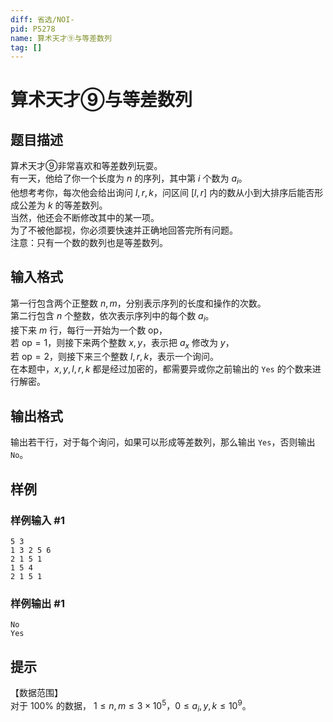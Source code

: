 ```yaml
---
diff: 省选/NOI-
pid: P5278
name: 算术天才⑨与等差数列
tag: []
---
```

# 算术天才⑨与等差数列
## 题目描述

算术天才⑨非常喜欢和等差数列玩耍。   
有一天，他给了你一个长度为 $n$ 的序列，其中第 $i$ 个数为 $a_i$。  
他想考考你，每次他会给出询问 $l,r,k$，问区间 $[l,r]$ 内的数从小到大排序后能否形成公差为 $k$ 的等差数列。  
当然，他还会不断修改其中的某一项。  
为了不被他鄙视，你必须要快速并正确地回答完所有问题。  
注意：只有一个数的数列也是等差数列。
## 输入格式

第一行包含两个正整数 $n,m$，分别表示序列的长度和操作的次数。   
第二行包含 $n$ 个整数，依次表示序列中的每个数 $a_i$。   
接下来 $m$ 行，每行一开始为一个数 $\text{op}$，   
若 $\text{op}=1$，则接下来两个整数 $x,y$，表示把 $a_x$ 修改为 $y$，  
若 $\text{op}=2$，则接下来三个整数 $l,r,k$，表示一个询问。  
在本题中，$x,y,l,r,k$ 都是经过加密的，都需要异或你之前输出的 `Yes` 的个数来进行解密。  
## 输出格式

输出若干行，对于每个询问，如果可以形成等差数列，那么输出 `Yes`，否则输出 `No`。
## 样例

### 样例输入 #1
```
5 3
1 3 2 5 6
2 1 5 1
1 5 4
2 1 5 1
```
### 样例输出 #1
```
No
Yes
```
## 提示

【数据范围】  
对于 $100\%$ 的数据， $1\le n,m \le 3\times 10^5$，$0\le a_i,y,k \le 10^9$。
